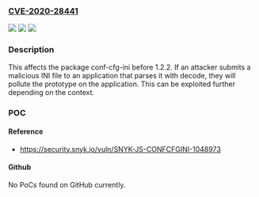 ### [CVE-2020-28441](https://cve.mitre.org/cgi-bin/cvename.cgi?name=CVE-2020-28441)
![](https://img.shields.io/static/v1?label=Product&message=conf-cfg-ini&color=blue)
![](https://img.shields.io/static/v1?label=Version&message=%3C%201.2.2%20&color=brighgreen)
![](https://img.shields.io/static/v1?label=Vulnerability&message=Prototype%20Pollution&color=brighgreen)

### Description

This affects the package conf-cfg-ini before 1.2.2. If an attacker submits a malicious INI file to an application that parses it with decode, they will pollute the prototype on the application. This can be exploited further depending on the context.

### POC

#### Reference
- https://security.snyk.io/vuln/SNYK-JS-CONFCFGINI-1048973

#### Github
No PoCs found on GitHub currently.

